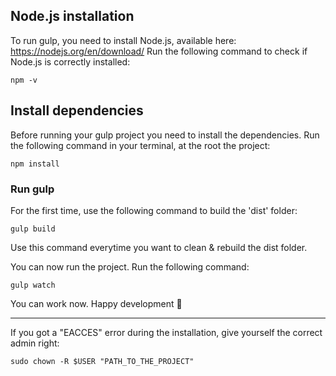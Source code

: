 ## Node.js installation 
To run gulp, you need to install Node.js, available here: https://nodejs.org/en/download/
Run the following command to check if Node.js is correctly installed:
```
npm -v
```

## Install dependencies

Before running your gulp project you need to install the dependencies.
Run the following command in your terminal, at the root the project:
```
npm install
```

### Run gulp
For the first time, use the following command to build the 'dist' folder:
```
gulp build
```
Use this command everytime you want to clean & rebuild the dist folder.

You can now run the project.
Run the following command:
```
gulp watch
```
You can work now. Happy development 🤘

-----

If you got a "EACCES" error during the installation, give yourself the correct admin right:
```
sudo chown -R $USER "PATH_TO_THE_PROJECT"
```